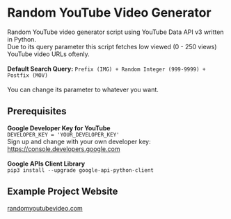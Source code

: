 # Random YouTube Video Generator
Random YouTube video generator script using YouTube Data API v3 written in Python. <br />
Due to its query parameter this script fetches low viewed (0 - 250 views) YouTube video URLs oftenly. <br /><br />
**Default Search Query:** `Prefix (IMG) + Random Integer (999-9999) + Postfix (MOV)` <br /><br />
You can change its parameter to whatever you want. <br />

## Prerequisites
**Google Developer Key for YouTube** <br />
`DEVELOPER_KEY = 'YOUR_DEVELOPER_KEY'` <br />
Sign up and change with your own developer key: https://console.developers.google.com <br /><br />
**Google APIs Client Library** <br />
`pip3 install --upgrade google-api-python-client`

## Example Project Website
[randomyoutubevideo.com](https://www.randomyoutubevideo.com)
